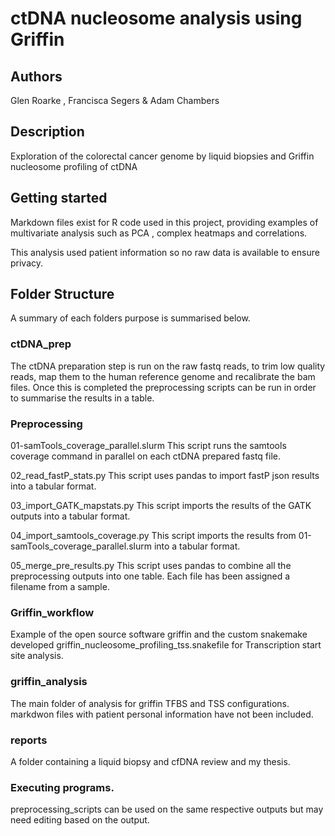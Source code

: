 # ctDNA nucleosome analysis using Griffin

## Authors
Glen Roarke , Francisca Segers & Adam Chambers

## Description
Exploration of the colorectal cancer genome by liquid biopsies and Griffin nucleosome profiling of ctDNA


## Getting started
Markdown files exist for R code used in this project, providing examples of multivariate analysis such as PCA , complex heatmaps and correlations.

This analysis used patient information so no raw data is available to ensure privacy.

## Folder Structure

A summary of each folders purpose is summarised below.

### ctDNA_prep
The ctDNA preparation step is run on the raw fastq reads, to trim low quality reads, map them to the human reference genome and recalibrate the bam files.
Once this is completed the preprocessing scripts can be run in order to summarise the results in a table.

### Preprocessing
01-samTools_coverage_parallel.slurm
This script runs the samtools coverage command in parallel on each ctDNA prepared fastq file.

02_read_fastP_stats.py
This script uses pandas to import fastP json results into a tabular format.

03_import_GATK_mapstats.py
This script imports the results of the GATK outputs into a tabular format.

04_import_samtools_coverage.py
This script imports the results from 01-samTools_coverage_parallel.slurm into a tabular format.
      
05_merge_pre_results.py
This script uses pandas to combine all the preprocessing outputs into one table. Each file has been assigned a filename from a sample.

### Griffin_workflow
Example of the open source software griffin and the custom snakemake developed griffin_nucleosome_profiling_tss.snakefile for Transcription start site analysis.   

### griffin_analysis
The main folder of analysis for griffin TFBS and TSS configurations. markdwon files with patient personal information have not been included. 

### reports 
A folder containing a liquid biopsy and cfDNA review and my thesis.

### Executing programs.
preprocessing_scripts can be used on the same respective outputs but may need editing based on the output.


